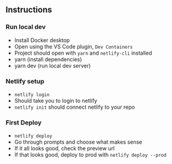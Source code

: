 

## Instructions

### Run local dev
- Install Docker desktop
- Open using the VS Code plugin, `Dev Containers`
- Project should open with `yarn` and `netlify-cli` installed
- yarn (install dependencies)
- yarn dev (run local dev server)

### Netlify setup
- `netlify login`
- Should take you to login to netlify
- `netlify init` should connect netlify to your repo

### First Deploy
- `netlify deploy`
- Go through prompts and choose what makes sense
- If it all looks good, check the preview url
- If that looks good, deploy to prod with `netlify deploy --prod`
